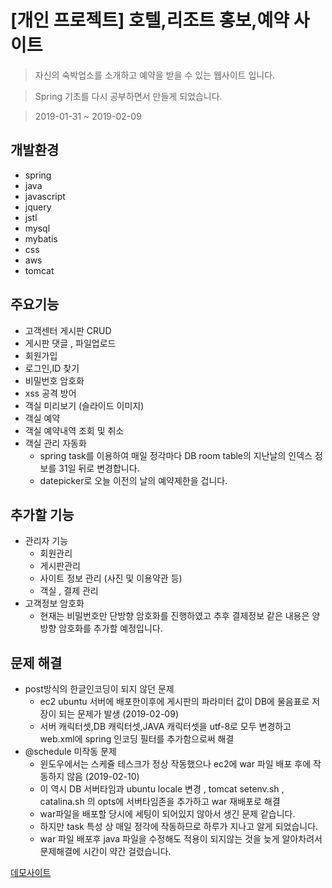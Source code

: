 # [개인 프로젝트] 호텔,리조트 홍보,예약 사이트 

> 자신의 숙박업소를 소개하고 예약을 받을 수 있는 웹사이트 입니다.

> Spring 기초를 다시 공부하면서 만들게 되었습니다.

> 2019-01-31 ~ 2019-02-09

## 개발환경
* spring
* java
* javascript
* jquery
* jstl
* mysql
* mybatis
* css
* aws
* tomcat
## 주요기능
  * 고객센터 게시판 CRUD
  * 게시판 댓글 , 파일업로드
  * 회원가입
  * 로그인,ID 찾기
  * 비밀번호 암호화
  * xss 공격 방어
  * 객실 미리보기 (슬라이드 이미지)
  * 객실 예약 
  * 객실 예약내역 조회 및 취소
  * 객실 관리 자동화
    * spring task를 이용하여 매일 정각마다 DB room table의 지난날의 인덱스 정보를 31일 뒤로 변경합니다.
    * datepicker로 오늘 이전의 날의 예약제한을 겁니다.

## 추가할 기능
* 관리자 기능
  * 회원관리
  * 게시판관리
  * 사이트 정보 관리 (사진 및 이용약관 등)
  * 객실 , 결제 관리
* 고객정보 암호화
  * 현재는 비밀번호만 단방향 암호화를 진행하였고 추후 결제정보 같은 내용은 양방향 암호화를 추가할 예정입니다.

## 문제 해결
* post방식의 한글인코딩이 되지 않던 문제
  * ec2 ubuntu 서버에 배포한이후에 게시판의 파라미터 값이 DB에 물음표로 저장이 되는 문제가 발생 (2019-02-09)
  * 서버 캐릭터셋,DB 캐릭터셋,JAVA 캐릭터셋을 utf-8로 모두 변경하고 web.xml에 spring 인코딩 필터를 추가함으로써 해결
* @schedule 미작동 문제
  * 윈도우에서는 스케쥴 테스크가 정상 작동했으나 ec2에 war 파일 배포 후에 작동하지 않음 (2019-02-10)
  * 이 역시 DB 서버타임과 ubuntu locale 변경 , tomcat setenv.sh , catalina.sh 의 opts에 서버타임존을 추가하고 war 재배포로 해결
  * war파일을 배포할 당시에 세팅이 되어있지 않아서 생긴 문제 같습니다.
  * 하지만 task 특성 상 매일 정각에 작동하므로 하루가 지나고 알게 되었습니다.
  * war 파일 배포후 java 파일을 수정해도 적용이 되지않는 것을 늦게 알아차려서 문제해결에 시간이 약간 걸렸습니다.
  
[데모사이트](http://ec2-13-209-68-44.ap-northeast-2.compute.amazonaws.com:8080/)

